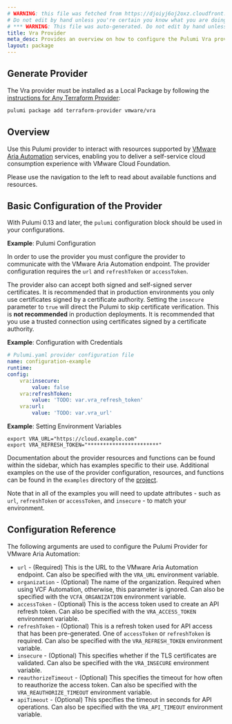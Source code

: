 ```yaml
---
# WARNING: this file was fetched from https://djoiyj6oj2oxz.cloudfront.net/docs/registry.opentofu.org/vmware/vra/0.13.0/index.md
# Do not edit by hand unless you're certain you know what you are doing!
# *** WARNING: This file was auto-generated. Do not edit by hand unless you're certain you know what you are doing! ***
title: Vra Provider
meta_desc: Provides an overview on how to configure the Pulumi Vra provider.
layout: package
---
```


## Generate Provider

The Vra provider must be installed as a Local Package by following the [instructions for Any Terraform Provider](https://www.pulumi.com/registry/packages/terraform-provider/):

```bash
pulumi package add terraform-provider vmware/vra
```
## Overview

Use this Pulumi provider to interact with resources supported by [VMware Aria Automation](https://www.vmware.com/products/aria-automation.html) services, enabling you to deliver a self-service cloud consumption experience with VMware Cloud Foundation.

Please use the navigation to the left to read about available functions and resources.
## Basic Configuration of the Provider

With Pulumi 0.13 and later, the `pulumi` configuration block should be used in your configurations.

**Example**: Pulumi Configuration

In order to use the provider you must configure the provider to communicate with the VMware Aria Automation endpoint. The provider configuration requires the `url` and `refreshToken` or `accessToken`.

The provider also can accept both signed and self-signed server certificates. It is recommended that in production environments you only use certificates signed by a certificate authority. Setting the `insecure` parameter to `true` will direct the Pulumi to skip certificate verification. This is **not recommended** in production deployments. It is recommended that you use a trusted connection using certificates signed by a certificate authority.

**Example**: Configuration with Credentials

```yaml
# Pulumi.yaml provider configuration file
name: configuration-example
runtime:
config:
    vra:insecure:
        value: false
    vra:refreshToken:
        value: 'TODO: var.vra_refresh_token'
    vra:url:
        value: 'TODO: var.vra_url'

```

**Example**: Setting Environment Variables

```shell
export VRA_URL="https://cloud.example.com"
export VRA_REFRESH_TOKEN="***********************"
```

Documentation about the provider resources and functions can be found within the sidebar, which has examples specific to their use. Additional examples on the use of the provider configuration, resources, and functions can be found in the `examples` directory of the [project](https://github.com/vmware/pulumi-provider-vra).

Note that in all of the examples you will need to update attributes - such as `url`, `refreshToken` or `accessToken`, and `insecure` - to match your environment.
## Configuration Reference

The following arguments are used to configure the Pulumi Provider for VMware Aria Automation:

- `url` - (Required) This is the URL to the VMware Aria Automation endpoint. Can also be specified with the `VRA_URL` environment variable.
- `organization` - (Optional) The name of the organization. Required when using VCF Automation, otherwise, this parameter is ignored. Can also be specified with the `VCFA_ORGANIZATION` environment variable.
- `accessToken` - (Optional) This is the access token used to create an API refresh token. Can also be specified with the `VRA_ACCESS_TOKEN` environment variable.
- `refreshToken` - (Optional) This is a refresh token used for API access that has been pre-generated. One of `accessToken` or `refreshToken` is required. Can also be specified with the `VRA_REFRESH_TOKEN` environment variable.
- `insecure` - (Optional) This specifies whether if the TLS certificates are validated. Can also be specified with the `VRA_INSECURE` environment variable.
- `reauthorizeTimeout` - (Optional) This specifies the timeout for how often to reauthorize the access token. Can also be specified with the `VRA_REAUTHORIZE_TIMEOUT` environment variable.
- `apiTimeout` - (Optional) This specifies the timeout in seconds for API operations. Can also be specified with the `VRA_API_TIMEOUT` environment variable.